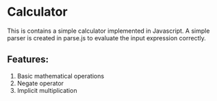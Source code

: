 # Calculator
This is contains a simple calculator implemented in Javascript. A simple parser is created in parse.js to evaluate the input expression correctly.
## Features:
1. Basic mathematical operations
2. Negate operator
3. Implicit multiplication
